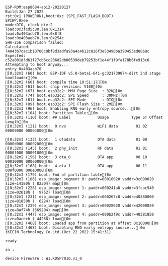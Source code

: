 

    ESP-ROM:esp8684-api2-20220127
    Build:Jan 27 2022
    rst:0x1 (POWERON),boot:0xc (SPI_FAST_FLASH_BOOT)
    SPIWP:0xee
    mode:DIO, clock div:2
    load:0x3fcd5c80,len:0x1314
    load:0x403acb70,len:0x8f8
    load:0x403aeb70,len:0x254c
    SHA-256 comparison failed:
    Calculated: 74043b7cac1b10700c8bf8d3adfa93a4c4b12c826f3e53490ba390453ed0868c
    Expected: c52a001d3d61f27cb6cc206d2db00539deb79253bf1e44f1f9fa178b6fe913c6
    Attempting to boot anyway...
    entry 0x403acb70
    [0;32mI (60) boot: ESP-IDF v5.0-beta1-641-gc321739074-dirt 2nd stage bootloader[0m
    [0;32mI (60) boot: compile time 10:51:17[0m
    [0;32mI (61) boot: chip revision: V100[0m
    [0;32mI (67) boot.esp32c2: MMU Page Size  : 32K[0m
    [0;32mI (74) boot.esp32c2: SPI Speed      : 30MHz[0m
    [0;32mI (81) boot.esp32c2: SPI Mode       : DIO[0m
    [0;32mI (89) boot.esp32c2: SPI Flash Size : 2MB[0m
    [0;32mI (96) boot: Enabling RNG early entropy source...[0m
    [0;32mI (104) boot: Partition Table:[0m
    [0;32mI (110) boot: ## Label            Usage          Type ST Offset   Length[0m
    [0;32mI (121) boot:  0 nvs              WiFi data        01 02 00009000 00004000[0m

    [0;32mI (133) boot:  1 otadata          OTA data         01 00 0000d000 00002000[0m
    [0;32mI (145) boot:  2 phy_init         RF data          01 01 0000f000 00001000[0m
    [0;32mI (156) boot:  3 ota_0            OTA app          00 10 00010000 000e0000[0m
    [0;32mI (168) boot:  4 ota_1            OTA app          00 11 000f0000 000e0000[0m
    [0;32mI (179) boot: End of partition table[0m
    [0;32mI (186) esp_image: segment 0: paddr=00010020 vaddr=3c090020 size=14180h ( 82304) map[0m
    [0;32mI (228) esp_image: segment 1: paddr=000241a8 vaddr=3fcac540 size=02618h (  9752) load[0m
    [0;32mI (231) esp_image: segment 2: paddr=000267c8 vaddr=40380000 size=01850h (  6224) load[0m
    [0;32mI (239) esp_image: segment 3: paddr=00028020 vaddr=42000020 size=8af74h (569204) map[0m
    [0;32mI (447) esp_image: segment 4: paddr=000b2f9c vaddr=40381850 size=0acech ( 44268) load[0m
    [0;32mI (468) boot: Loaded app from partition at offset 0x10000[0m
    [0;32mI (468) boot: Disabling RNG early entropy source...[0m
    iKECIN Technology Co.Ltd.(Oct 22 2022 15:41:31)

    ready

    sn : 

    device Fireware : W1.KD5P7010.v1_0



